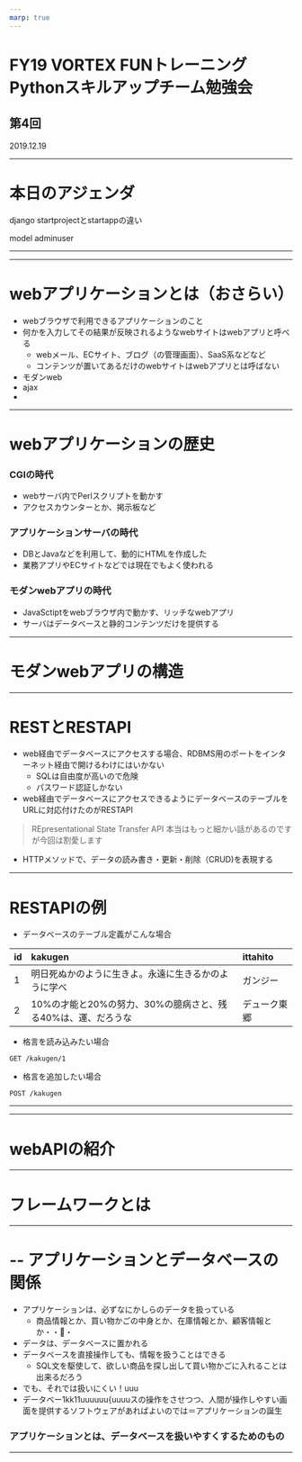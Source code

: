 ```yaml
---
marp: true
---
```


<!-- page_number: true -->
<!-- $theme: defalut -->
<!-- $size: 16:9 -->

FY19 VORTEX FUNトレーニング
Pythonスキルアップチーム勉強会
==

## 第4回
2019.12.19

---

本日のアジェンダ
=

django
startprojectとstartappの違い




model
adminuser





---

---

webアプリケーションとは（おさらい）
==
- webブラウザで利用できるアプリケーションのこと
- 何かを入力してその結果が反映されるようなwebサイトはwebアプリと呼べる
  - webメール、ECサイト、ブログ（の管理画面）、SaaS系などなど
  - コンテンツが置いてあるだけのwebサイトはwebアプリとは呼ばない
- モダンweb
- ajax
- 

---

webアプリケーションの歴史
==
### CGIの時代
- webサーバ内でPerlスクリプトを動かす
- アクセスカウンターとか、掲示板など
### アプリケーションサーバの時代
- DBとJavaなどを利用して、動的にHTMLを作成した
- 業務アプリやECサイトなどでは現在でもよく使われる
### モダンwebアプリの時代
- JavaSctiptをwebブラウザ内で動かす、リッチなwebアプリ
- サーバはデータベースと静的コンテンツだけを提供する　

---

モダンwebアプリの構造
==


---

RESTとRESTAPI
==
- web経由でデータベースにアクセスする場合、RDBMS用のポートをインターネット経由で開けるわけにはいかない
  - SQLは自由度が高いので危険
  - パスワード認証しかない
- web経由でデータベースにアクセスできるようにデータベースのテーブルをURLに対応付けたのがRESTAPI
> REpresentational  State Transfer API
> 本当はもっと細かい話があるのですが今回は割愛します
- HTTPメソッドで、データの読み書き・更新・削除（CRUD)を表現する 

---

RESTAPIの例
==
- データベースのテーブル定義がこんな場合

|id|kakugen|ittahito|
|:-|:-|:-|
|1|明日死ぬかのように生きよ。永遠に生きるかのように学べ|ガンジー|
|2|10%の才能と20%の努力、30%の臆病さと、残る40%は、運、だろうな|デューク東郷|

- 格言を読み込みたい場合
```
GET /kakugen/1
```

- 格言を追加したい場合
```
POST /kakugen
```

---

---

webAPIの紹介
==

---

フレームワークとは
==



---



--
アプリケーションとデータベースの関係
==
- アプリケーションは、必ずなにかしらのデータを扱っている
  - 商品情報とか、買い物かごの中身とか、在庫情報とか、顧客情報とか・・・
- データは、データベースに置かれる
- データベースを直接操作しても、情報を扱うことはできる
  - SQL文を駆使して、欲しい商品を探し出して買い物かごに入れることは出来るだろう
- でも、それでは扱いにくい！uuu
- データベー1kk11uuuuuu{uuuuスの操作をさせつつ、人間が操作しやすい画面を提供するソフトウェアがあればよいのでは＝アプリケーションの誕生
### アプリケーションとは、データベースを扱いやすくするためのもの

---

